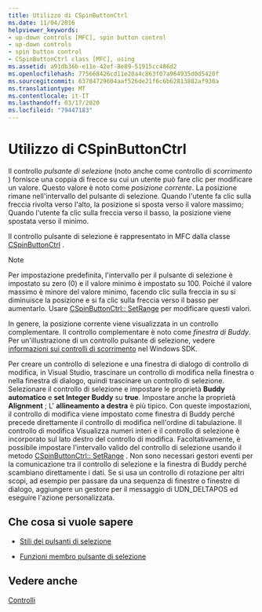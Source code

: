 ```yaml
---
title: Utilizzo di CSpinButtonCtrl
ms.date: 11/04/2016
helpviewer_keywords:
- up-down controls [MFC], spin button control
- up-down controls
- spin button control
- CSpinButtonCtrl class [MFC], using
ms.assetid: a91db36b-e11e-42ef-8e89-51915cc486d2
ms.openlocfilehash: 775668426cd11e20a4c863f07a964935d0d5420f
ms.sourcegitcommit: 63784729604aaf526de21f6c6b62813882af930a
ms.translationtype: MT
ms.contentlocale: it-IT
ms.lasthandoff: 03/17/2020
ms.locfileid: "79447183"
---
```

# <a name="using-cspinbuttonctrl"></a>Utilizzo di CSpinButtonCtrl

Il controllo *pulsante di selezione* (noto anche come controllo di *scorrimento* ) fornisce una coppia di frecce su cui un utente può fare clic per modificare un valore. Questo valore è noto come *posizione corrente*. La posizione rimane nell'intervallo del pulsante di selezione. Quando l'utente fa clic sulla freccia rivolta verso l'alto, la posizione si sposta verso il valore massimo; Quando l'utente fa clic sulla freccia verso il basso, la posizione viene spostata verso il minimo.

Il controllo pulsante di selezione è rappresentato in MFC dalla classe [CSpinButtonCtrl](../mfc/reference/cspinbuttonctrl-class.md) .

> [!NOTE]
>  Per impostazione predefinita, l'intervallo per il pulsante di selezione è impostato su zero (0) e il valore minimo è impostato su 100. Poiché il valore massimo è minore del valore minimo, facendo clic sulla freccia in su si diminuisce la posizione e si fa clic sulla freccia verso il basso per aumentarlo. Usare [CSpinButtonCtrl:: SetRange](../mfc/reference/cspinbuttonctrl-class.md#setrange) per modificare questi valori.

In genere, la posizione corrente viene visualizzata in un controllo complementare. Il controllo complementare è noto come *finestra di Buddy*. Per un'illustrazione di un controllo pulsante di selezione, vedere [informazioni sui controlli di scorrimento](/windows/win32/Controls/up-down-controls) nel Windows SDK.

Per creare un controllo di selezione e una finestra di dialogo di controllo di modifica, in Visual Studio, trascinare un controllo di modifica nella finestra o nella finestra di dialogo, quindi trascinare un controllo di selezione. Selezionare il controllo di selezione e impostare le proprietà **Buddy automatico** e **set Integer Buddy** su **true**. Impostare anche la proprietà **Alignment** ; L' **allineamento a destra** è più tipico. Con queste impostazioni, il controllo di modifica viene impostato come finestra di Buddy perché precede direttamente il controllo di modifica nell'ordine di tabulazione. Il controllo di modifica Visualizza numeri interi e il controllo di selezione è incorporato sul lato destro del controllo di modifica. Facoltativamente, è possibile impostare l'intervallo valido del controllo di selezione usando il metodo [CSpinButtonCtrl:: SetRange](../mfc/reference/cspinbuttonctrl-class.md#setrange) . Non sono necessari gestori eventi per la comunicazione tra il controllo di selezione e la finestra di Buddy perché scambiano direttamente i dati. Se si usa un controllo di rotazione per altri scopi, ad esempio per passare da una sequenza di finestre o finestre di dialogo, aggiungere un gestore per il messaggio di UDN_DELTAPOS ed eseguire l'azione personalizzata.

## <a name="what-do-you-want-to-know-more-about"></a>Che cosa si vuole sapere

- [Stili dei pulsanti di selezione](../mfc/spin-button-styles.md)

- [Funzioni membro pulsante di selezione](../mfc/spin-button-member-functions.md)

## <a name="see-also"></a>Vedere anche

[Controlli](../mfc/controls-mfc.md)
